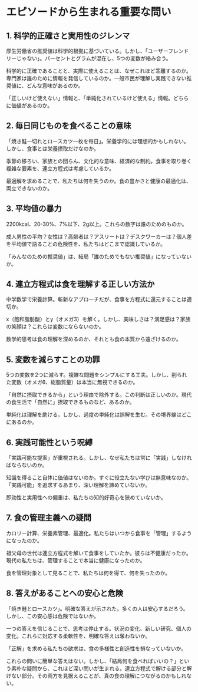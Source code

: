 # エピソードから生まれる重要な問い

## 1. 科学的正確さと実用性のジレンマ

厚生労働省の推奨値は科学的根拠に基づいている。しかし、「ユーザーフレンドリーじゃない」。パーセントとグラムが混在し、5つの変数が絡み合う。

科学的に正確であることと、実際に使えることは、なぜこれほど乖離するのか。専門家は誰のために情報を発信しているのか。一般市民が理解し実践できない推奨値に、どんな意味があるのか。

「正しいけど使えない」情報と、「単純化されているけど使える」情報。どちらに価値があるのか。

## 2. 毎日同じものを食べることの意味

「焼き鮭一切れとロースカツ一枚を毎日」。栄養学的には理想的かもしれない。しかし、食事とは栄養摂取だけなのか。

季節の移ろい、家族との団らん、文化的な意味、経済的な制約。食事を取り巻く複雑な要素を、連立方程式は考慮しているか。

最適解を求めることで、私たちは何を失うのか。食の豊かさと健康の最適化は、両立できないのか。

## 3. 平均値の暴力

2200kcal、20-30%、7%以下、2g以上。これらの数字は誰のためのものか。

成人男性の平均？女性は？高齢者は？アスリートは？デスクワーカーは？個人差を平均値で語ることの危険性を、私たちはどこまで認識しているか。

「みんなのための推奨値」は、結局「誰のためでもない推奨値」になっていないか。

## 4. 連立方程式は食を理解する正しい方法か

中学数学で栄養計算。斬新なアプローチだが、食事を方程式に還元することは適切か。

x（飽和脂肪酸）とy（オメガ3）を解く。しかし、美味しさは？満足感は？家族の笑顔は？これらは変数にならないのか。

数学的思考は食の理解を深めるのか、それとも食の本質から遠ざけるのか。

## 5. 変数を減らすことの功罪

5つの変数を2つに減らす。複雑な問題をシンプルにする工夫。しかし、削られた変数（オメガ6、総脂質量）は本当に無視できるのか。

「自然に摂取できるから」という理由で除外する。この判断は正しいのか。現代の食生活で「自然に」摂取できるものなど、あるのか。

単純化は理解を助ける。しかし、過度の単純化は誤解を生む。その境界線はどこにあるのか。

## 6. 実践可能性という呪縛

「実践可能な提案」が重視される。しかし、なぜ私たちは常に「実践」しなければならないのか。

知識を得ること自体に価値はないのか。すぐに役立たない学びは無意味なのか。「実践可能」を追求するあまり、深い理解を諦めていないか。

即効性と実用性への偏重は、私たちの知的好奇心を狭めていないか。

## 7. 食の管理主義への疑問

カロリー計算、栄養素管理、最適化。私たちはいつから食事を「管理」するようになったのか。

祖父母の世代は連立方程式を解いて食事をしていたか。彼らは不健康だったか。現代の私たちは、管理することで本当に健康になったのか。

食を管理対象として見ることで、私たちは何を得て、何を失ったのか。

## 8. 答えがあることへの安心と危険

「焼き鮭とロースカツ」。明確な答えが示された。多くの人は安心するだろう。しかし、この安心感は危険ではないか。

一つの答えを信じることで、思考は停止する。状況の変化、新しい研究、個人の変化。これらに対応する柔軟性を、明確な答えは奪わないか。

「正解」を求める私たちの欲求は、食の多様性と創造性を損なっていないか。

これらの問いに簡単な答えはない。しかし、「結局何を食べればいいの？」という素朴な疑問から、これほど深い問いが生まれる。連立方程式で解ける部分と解けない部分。その両方を見据えることが、真の食の理解につながるのかもしれない。